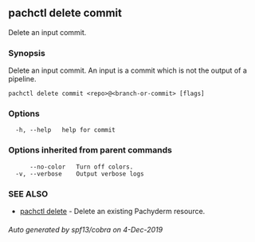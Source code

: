 ## pachctl delete commit

Delete an input commit.

### Synopsis

Delete an input commit. An input is a commit which is not the output of a pipeline.

```
pachctl delete commit <repo>@<branch-or-commit> [flags]
```

### Options

```
  -h, --help   help for commit
```

### Options inherited from parent commands

```
      --no-color   Turn off colors.
  -v, --verbose    Output verbose logs
```

### SEE ALSO

* [pachctl delete](pachctl_delete.md)	 - Delete an existing Pachyderm resource.

###### Auto generated by spf13/cobra on 4-Dec-2019
